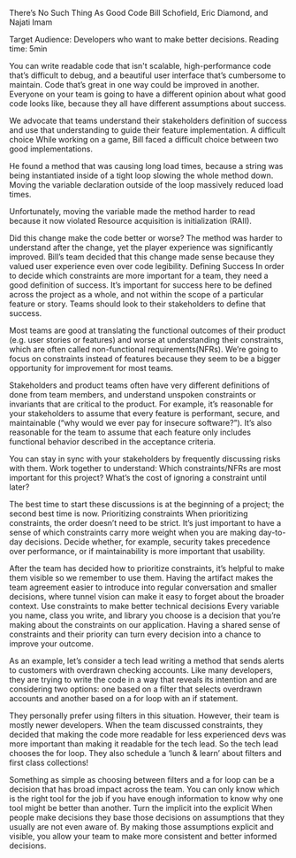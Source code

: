 There’s No Such Thing As Good Code
Bill Schofield, Eric Diamond, and Najati Imam

Target Audience: Developers who want to make better decisions.
Reading time: 5min

You can write readable code that isn't scalable, high-performance code that’s difficult to debug, and a beautiful user interface that’s cumbersome to maintain. Code that’s great in one way could be improved in another. Everyone on your team is going to have a different opinion about what good code looks like, because they all have different assumptions about success.

We advocate that teams understand their stakeholders definition of success and use that understanding to guide their feature implementation.
A difficult choice
While working on a game, Bill faced a difficult choice between two good implementations.

He found a method that was causing long load times, because a string was being instantiated inside of a tight loop slowing the whole method down. Moving the variable declaration outside of the loop massively reduced load times.

Unfortunately, moving the variable made the method harder to read because it now violated Resource acquisition is initialization (RAII).

Did this change make the code better or worse? The method was harder to understand after the change, yet the player experience was significantly improved. Bill’s team decided that this change made sense because they valued user experience even over code legibility.
Defining Success
In order to decide which constraints are more important for a team, they need a good definition of success. It’s important for success here to be defined across the project as a whole, and not within the scope of a particular feature or story. Teams should look to their stakeholders to define that success.

Most teams are good at translating the functional outcomes of their product (e.g. user stories or features) and worse at understanding their constraints, which are often called non-functional requirements(NFRs). We’re going to focus on constraints instead of features because they seem to be a bigger opportunity for improvement for most teams.

Stakeholders and product teams often have very different definitions of done from team members, and understand unspoken constraints or invariants that are critical to the product. For example, it’s reasonable for your stakeholders to assume that every feature is performant, secure, and maintainable (“why would we ever pay for insecure software?”). It’s also reasonable for the team to assume that each feature only includes functional behavior described in the acceptance criteria.

You can stay in sync with your stakeholders by frequently discussing risks with them. Work together to understand:
Which constraints/NFRs are most important for this project?
What’s the cost of ignoring a constraint until later?

The best time to start these discussions is at the beginning of a project; the second best time is now.
Prioritizing constraints
When prioritizing constraints, the order doesn’t need to be strict. It’s just important to have a sense of which constraints carry more weight when you are making day-to-day decisions. Decide whether, for example, security takes precedence over performance, or if maintainability is more important that usability.

After the team has decided how to prioritize constraints, it’s helpful to make them visible so we remember to use them. Having the artifact makes the team agreement easier to introduce into regular conversation and smaller decisions, where tunnel vision can make it easy to forget about the broader context.
Use constraints to make better technical decisions
Every variable you name, class you write, and library you choose is a decision that you’re making about the constraints on our application. Having a shared sense of constraints and their priority can turn every decision into a chance to improve your outcome.

As an example, let’s consider a tech lead writing a method that sends alerts to customers with overdrawn checking accounts. Like many developers, they are trying to write the code in a way that reveals its intention and are considering two options: one based on a filter that selects overdrawn accounts and another based on a for loop with an if statement.

They personally prefer using filters in this situation. However, their team is mostly newer developers. When the team discussed constraints, they decided that making the code more readable for less experienced devs was more important than making it readable for the tech lead. So the tech lead chooses the for loop. They also schedule a ‘lunch & learn’ about filters and first class collections!

Something as simple as choosing between filters and a for loop can be a decision that has broad impact across the team. You can only know which is the right tool for the job if you have enough information to know why one tool might be better than another.
Turn the implicit into the explicit
When people make decisions they base those decisions on assumptions that they usually are not even aware of. By making those assumptions explicit and visible, you allow your team to make more consistent and better informed decisions.
